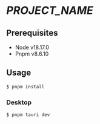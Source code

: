 # _PROJECT_NAME_

## Prerequisites

- Node v18.17.0
- Pnpm v8.6.10

## Usage

```sh
$ pnpm install
```

### Desktop

```sh
$ pnpm tauri dev
```
